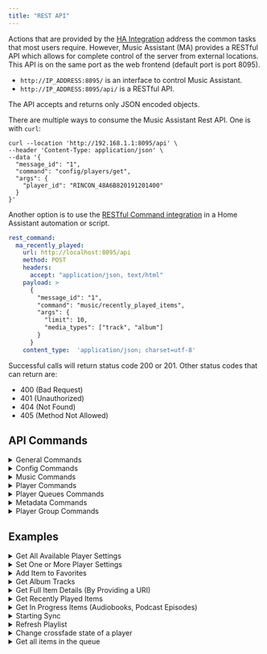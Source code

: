 ```yaml
---
title: "REST API"
---
```


Actions that are provided by the [HA Integration](integration/index.md) address the common tasks that most users require. However, Music Assistant (MA) provides a RESTful API which allows for complete control of the server from external locations. This API is on the same port as the web frontend (default port is port 8095). 

- `http://IP_ADDRESS:8095/` is an interface to control Music Assistant.
- `http://IP_ADDRESS:8095/api/` is a RESTful API.

The API accepts and returns only JSON encoded objects.

There are multiple ways to consume the Music Assistant Rest API. One is with `curl`:

```shell
curl --location 'http://192.168.1.1:8095/api' \
--header 'Content-Type: application/json' \
--data '{
  "message_id": "1",
  "command": "config/players/get",
  "args": {
    "player_id": "RINCON_48A6B820191201400"
  }
}'
```

Another option is to use the [RESTful Command integration](https://www.home-assistant.io/integrations/rest_command/) in a Home Assistant automation or script.

```yaml
rest_command:
  ma_recently_played:
    url: http://localhost:8095/api
    method: POST
    headers:
      accept: "application/json, text/html"
    payload: >
      {
        "message_id": "1",
        "command": "music/recently_played_items",
        "args": {
          "limit": 10,
          "media_types": ["track", "album"]
        }
      }
    content_type:  'application/json; charset=utf-8' 
```

Successful calls will return status code 200 or 201. Other status codes that can return are:

- 400 (Bad Request)
- 401 (Unauthorized)
- 404 (Not Found)
- 405 (Method Not Allowed)

## API Commands

<details><summary>General Commands</summary>
  
### Commands

| Command                            | Arguments                            |Description                          |
| ---------------------------------- | ------------------------------------ |------------------------------------ |
| info                               | Nil                    | Return Info of this server |
| providers/manifests                | Nil                    | Return all Provider manifests |
| providers/manifests/get            | domain                 | Return Provider manifests of single provider(domain) |
| providers                          | provider_type*         | Return all loaded/running Providers (instances), optionally filtered by ProviderType (all if omitted) |
| logging/get                        | Nil                    | Return the application log from file |

Optional arguments are indicated by an asterisk.

### Arguments
  
Argument types are as follows

| Argument        | Type            | Example           |Valid Options |
| --------------- | ----------------|------------------ |------------------ |
| domain          | string          | ?????             |     |
| provider_type   | string???       | ???????????       |

</details>

<details><summary>Config Commands</summary>

### Commands

| Command                            | Arguments                            |Description                           |
| ---------------------------------- | ------------------------------------ |------------------------------------- |
| config/providers                   |  Nil                                 |                                      |
| config/providers/get               |  instance_id                         | can be obtained from config/providers|
| config/providers/get_value         |  instance_id<br>key                  | can be obtained from config/providers|
| config/providers/reload            |  instance_id                         | can be obtained from config/providers|  
| config/players                     |  Nil                                 |                                      |
| config/players/get                 |  player_id                           | can be obtained from config/players  |
| config/players/get_value           |  player_id<br>key<br>unpack_splitted_values | unpack_splitted_values defaults to false if omitted  |
| config/players/save                |  player_id<br>values                 | can be obtained from config/players  |

Optional arguments are indicated by an asterisk.

### Arguments
  
Argument types are as follows

| Argument                | Type                       | Example           |Valid Options |
| ----------------------- | ---------------------------|------------------ |------------------ |
| instance_id             | string                     | tunein--DYnLmhQx  |     |
| key                     | string                     | domain            |     |
| player_id               | string                     | ap4c1b86e07166    |     |
| unpack_splitted_values  | boolean                    | true              | 
| values                  | dict[str, ConfigValueType] | ??????????????????? | 

config/providers/get_entries
config/providers/save
config/providers/remove
config/players/remove
config/players/dsp/get
config/players/dsp/save
config/core
config/core/get
config/core/get_value
config/core/get_entries
config/core/save

</details>

<details><summary>Music Commands</summary>

### Commands

| Command                    | Arguments                            |Description                          |
| -------------------------- | ------------------------------------ |------------------------------------ |
| music/sync                 | media_types*<br>providers*           | Start running the sync of (all or selected) musicproviders. If media_types or providers is omitted then all will be synced |
| music/synctasks            | None |Return list of providers that are currently (scheduled for) syncing |
| music/search               | search_query<br>media_types*<br>limit*<br>library_only* |Perform global search for media items on all providers. limit (per type) defaults to 25 if omitted. library_only defaults to false if omitted |
| music/browse               | path                                 | Browse a path of a Music provider  |
| music/recently_played_items| media_types*<br>limit*               | Return a list of the last played items. limit defaults to 10 if omitted.  |
| music/in_progress_items    | media_types*<br>limit*               | Return a list of the Audiobooks and Podcast Episodes that are in progress. limit defaults to 10 if omitted  |
| music/item_by_uri          | uri                                  | Fetch MediaItem by uri |
| music/item                 | media_type<br>item_id<br>provider_instance_id_or_domain | Get single music item by id and media type.  |
| music/get_library_item     | media_type<br>item_id<br>provider_instance_id_or_domain | Get single library music item by id and media type  |
| music/favorites/add_item   | item                                 | Add an item to the favorites  |
| music/favorites/remove_item| media_types<br>library_item          | Remove (library) item from the favorites  |
| music/library/remove_item  | media_type<br>library_item_id        | Remove item from the library. DESTRUCTIVE! Will remove the item and all dependants  |
| music/library/add_item     | item                                 | Add item (uri or mediaitem) to the library |
| music/refresh_item         | media_item                           | Try to refresh a media item by requesting it's full object or search for substitutes  |
| music/mark_played          | media_item<br>fully_played*<br>seconds_played*<br>is_playing* |Mark item as played in playlog. fully_played defaults to true if omitted  |
| music/mark_unplayed        | media_item                           | Mark item as unplayed in playlog |
| music/playlists/playlist_tracks        | item_id<br>provider_instance_id_or_domain<br>force_refresh* | force_refresh defaults to off if omitted |
| music/playlists/add_playlist_tracks    | db_playlist_id<br>uris   |  |
| music/playlists/remove_playlist_tracks | db_playlist_id<br>positions_to_remove   |  |

Optional arguments are indicated by an asterisk. In all cases if media_type is optional then omitting it will return all types.

### Arguments

Argument types are as follows

| Argument                      | Type            | Example                                   |Valid Options |
| ----------------------------- | ----------------|------------------------------------------ |------------------ |
| media_type                    | string          | artist                                    |track, artist, album, playlist, radio, audiobook, podcast, folder|
| media_types                   | list of strings | ["track", "album"]                        |track, artist, album, playlist, radio, audiobook, podcast, folder|
| providers                     | list of strings | ["spotify--XGURxcPP", "filesystem--1234"] |
| search_query                  | string          | Queen                                     |
| limit                         | int             | 10                                        |
| library_only                  | boolean         | true                                      |
| path                          | string          | filesystem_smb--5iJ4npRi://folder/ABBA    |
| uri                           | string          | library://track/3205                      |
| uris                          | string          | ["library://track/3951"]                  |
| item_id                       | string          | 35                                        |
| provider_instance_id_or_domain| string          | library                                   | library, builtin                   |
| item                          | string          | library://track/3205                      | Any library or external URI |
| library_item                  | string          | library://track/3205                      | Any library URI |
| library_item_id               | string          | 3205                                      |    |
| media_item                    | string          | artist                                    | track, artist, album, playlist, radio, audiobook, podcast |
| fully_played                  | boolean         | true                                      | defaults to true if omitted |
| seconds_played                | int             | 10                                        | defaults to None if omitted |
| is_playing                    | boolean         | false                                     | defaults to false if omitted |
| db_playlist_id                | string          | 26                                        |  |
| positions_to_remove           | tuple[int]      | [5, 6, 10]                                |  |

#### Additional API Commands

music/{api_base}/count
music/{api_base}/library_items
music/{api_base}/get
music/{api_base}/get_{self.media_type}
music/{api_base}/add
music/{api_base}/update
music/{api_base}/remove
music/{api_base}/podcast_episodes
music/{api_base}/podcast_episode
music/{api_base}/podcast_versions
music/{api_base}/album_tracks
music/{api_base}/album_versions
music/{api_base}/audiobook_versions
music/{api_base}/track_versions
music/{api_base}/track_albums
music/{api_base}/preview
music/{api_base}/similar_tracks
music/{api_base}/create_playlist
music/{api_base}/artist_albums
music/{api_base}/artist_tracks

</details>

<details><summary>Player Commands</summary>
<br>
All of these commands have an equivalent HA action and therefore these commands are not provided with any further details 

|                              |                               |                         |                              |
| ---------------------------- | ----------------------------- |------------------------ | ---------------------------- |
| players/cmd/sync             | players/cmd/unsync            | players/cmd/sync_many   | players/cmd/unsync_many      |
| players/all                  | players/player_controls       | players/get             | players/get_by_name          |
| players/cmd/stop             | players/cmd/play              | players/cmd/pause       | players/cmd/play_pause       |
| players/cmd/seek             | players/cmd/next              | players/cmd/previous    | players/cmd/power            |
| players/cmd/volume_set       | players/cmd/volume_up         | players/cmd/volume_down | players/cmd/group_volume     |
| players/cmd/group_volume_up  | players/cmd/group_volume_down | players/cmd/volume_mute | players/cmd/play_announcement|
| players/cmd/select_source    | players/cmd/group             | players/cmd/group_many  | players/cmd/ungroup          | 
| players/cmd/ungroup_many     |
  
</details>

<details><summary>Player Queues Commands</summary>

### Commands

| Command                            | Arguments                            |Description                          |
| ---------------------------------- | ------------------------------------ |------------------------------------ |
| player_queues/get_active_queue     | player_id                            | Return queue details for a player (including queue_id) |
| player_queues/items                | queue_id<br>limit*<br>offset*        | Return list of items in the queue |
| player_queues/get                  | queue_id                             | Returns current and next item in the queue |
| player_queues/all                  | Nil                                  | Return queue details for all players |
| player_queues/dont_stop_the_music  | queue_id<br>dont_stop_the_music_enabled  |   |
| player_queues/move_item            | queue_id<br>queue_item_id<br>pos_shift*  | Return list of items in the queue |
| player_queues/delete_item          | queue_id<br>item_id_or_index         | Return list of items in the queue |
| player_queues/play_index           | queue_id<br>index<br>seek_position*<br>fade_in*<br>debounce*        | Return list of items in the queue |

Optional arguments are indicated by an asterisk.

### Arguments
  
Argument types are as follows

| Argument        | Type            | Example           |Valid Options |
| --------------- | ----------------|------------------ |------------------ |
| player_id       | string          | b8:27:eb:8a:b8:8e | valid player id as shown on the settings page for the player |
| queue_id        | string          | b8:27:eb:8a:b8:8e | will be the same as the player_id unless the player is grouped
| limt            | int             | 20                | limit defaults to 500 if omitted
| offset          | int             | 10                | offset defaults to 0 if omitted
| dont_stop_the_music_enabled | boolean | true          |   |
| queue_item_id   | string          | 69844735907648deaca0ce36b972023e | can be obtained via player_queues/get |
| pos_shift       | int             | 3                 | pos_shift defaults to 1 if omitted
| item_id_or_index| int or string   | 10                | item_id is the queue_item_id which can be obtained via player_queues/get
| index           | int or string   | 10                | 
| seek_position   | int             | 50000             | a value in milliseconds. defaults to 0 if omitted |
| fade_in         | boolean         | true              | defaults to false if omitted  |
| debounce        | boolean         | true              | defaults to false if omitted  |

<br>
All of these commands have an equivalent HA action and therefore they are not provided with any further details 
  
|                     |                          |                         |                      |
| ------------------- | ------------------------ |------------------------ | -------------------- |
|player_queues/shuffle|player_queues/repeat      |player_queues/play_media |player_queues/clear|
|player_queues/stop   |player_queues/play        |player_queues/pause      |player_queues/play_pause|
|player_queues/next   |player_queues/previous    |player_queues/skip       |player_queues/seek|
|player_queues/resume |player_queues/transfer|

</details>

<details><summary>Metadata Commands</summary>

### Commands

| Command                                 | Arguments                            |Description                          |
| --------------------------------------- | ------------------------------------ |------------------------------------ |
| metadata/set_default_preferred_language | lang | Set the (default) preferred language. |
| metadata/update_metadata                | item<br>force_refresh* | Get/update extra/enhanced metadata for/on given MediaItem. force_refresh defaults to false if omitted |

Optional arguments are indicated by an asterisk.

### Arguments

Argument types are as follows

| Argument        | Type            | Example           |Valid Options |
| --------------- | ----------------|------------------ |------------------ |
| lang            | string          | en_AU             | Must be a valid locale identifier that has been configured in Music Assistant|
| item            | string          | ???????????       |
| force_refresh   | boolean         | true              | 

</details>

<details><summary>Player Group Commands</summary>

### Commands

| Command                                 | Arguments                            |Description                          |
| --------------------------------------- | ------------------------------------ |------------------------------------ |
|  player_group/create | group_type<br>name<br>members<br>dynamic | Create a player group |

### Arguments

Argument types are as follows

| Argument        | Type            | Example           |Valid Options      |
| --------------- | ----------------|------------------ |------------------ |
| group_type      | string          | UNIVERSAL         | UNIVERSAL, AIRPLAY, SLIMPROTO, SNAPCAST|
| name            | string          | Upstairs Group    |
| members         | list of strings | ["3571d082-16ee5c32", "ap4c1686e07166"]| valid player id as shown on the settings page for the player
| dynamic         | boolean         | true              | 

</details>

## Examples

<details><summary>Get All Available Player Settings</summary>

```
curl --location 'http://192.168.1.1:8095/api' \
--header 'Content-Type: application/json' \
--data '{
  "message_id": "1",
  "command": "config/players/get",
  "args": {
    "player_id": "RINCON_48A6B820191201400"
  }
}'
```
```
rest_command:
  ma_get_player_settings:
    url: http://d5369777-music-assistant-beta:8095/api
    method: POST
    headers:
      accept: "application/json, text/html"
    payload: >
      {
        "message_id": "1",
        "command": "config/players/get",
        "args": {
          "player_id": "{{ player_id }}"
        }
      }
    content_type:  'application/json; charset=utf-8'
```

</details>

<details><summary>Set One or More Player Settings</summary>

```
curl --location 'http://192.168.1.1:8095/api' \
--header 'Content-Type: application/json' \
--data '{
  "message_id": "1",
  "command": "config/players/save",
  "args": {
    "player_id": "RINCON_48A6B820191201400",
    "values": {
        "airplay_mode": true
    }
  }
}'
```
```
rest_command:
  ma_set_player_settings:
    url: http://d5369777-music-assistant-beta:8095/api
    method: POST
    headers:
      accept: "application/json, text/html"
    payload: >
      {
        "message_id": "1",
        "command": "config/players/save",
        "args": {
          "player_id": "b8:27:eb:8a:b8:8e",
          "values": {
            "crossfade": true
          }
        }
      }
    content_type:  'application/json; charset=utf-8'
```

</details>

<details><summary>Add Item to Favorites</summary>

item needs to be a URI or share URL

```
curl --location 'http://192.168.1.1:8095/api' \
--header 'Content-Type: application/json' \
--data '{
  "message_id": "1",
  "command": "music/favorites/add_item",
  "args": {
    "item": "spotify://track/1234567"
  }
}'
```
</details>

<details><summary>Get Album Tracks</summary>

```
curl --location 'http://192.168.1.1:8095/api' \
--header 'Content-Type: application/json' \
--data '{
  "message_id": "1",
  "command": "music/albums/album_tracks",
  "args": {
    "item_id": "1",
    "provider_instance_id_or_domain": "library",
    "in_library_only": true
  }
}'
```
```
rest_command:
  ma_album_tracks:
    url: http://d5369777-music-assistant-beta:8095/api
    method: POST
    headers:
      accept: "application/json, text/html"
    payload: >
      {
        "message_id": "1",
        "command": "music/albums/album_tracks",
        "args": {
          "item_id": "{{ item_id }}",
          "provider_instance_id_or_domain": "{{ provider_instance_id_or_domain }}",
          "in_library_only": {{ in_library_only }}
        }
      }
    content_type:  'application/json; charset=utf-8'
```
</details>

<details><summary>Get Full Item Details (By Providing a URI)</summary>

```
curl --location 'http://192.168.1.1:8095/api' \
--header 'Content-Type: application/json' \
--data '{
  "message_id": "1",
  "command": "music/item_by_uri",
  "args": {
    "uri": "spotify://track/1234"
  }
}'
```
</details>

<details><summary>Get Recently Played Items</summary>

limit and media_types are optional
```
curl --location 'http://192.168.1.1:8095/api' \
--header 'Content-Type: application/json' \
--data '{
  "message_id": "1",
  "command": "music/recently_played_items",
  "args": {
    "limit": 10,
    "media_types": ["track", "album"]
  }
}'
```
</details>

<details><summary>Get In Progress Items (Audiobooks, Podcast Episodes)</summary>

Return a list of the Audiobooks and PodcastEpisodes that are in progress.
limit is optional
```
curl --location 'http://192.168.1.1:8095/api' \
--header 'Content-Type: application/json' \
--data '{
  "message_id": "1",
  "command": "music/in_progress_items",
  "args": {
    "limit": 10
  }
}'
```
</details>

<details><summary>Starting Sync</summary>

Start running the sync of (all or selected) musicproviders.
  media_types: only sync these media types. None for all.
  providers: only sync these provider instances. None for all.
```
curl --location 'http://192.168.1.1:8095/api' \
--header 'Content-Type: application/json' \
--data '{
  "message_id": "1",
  "command": "music/sync",
  "args": {
    "media_types": ["track", "album"],
    "providers": ["filesystem--1234"]
  }
}'
```
</details>

<details><summary>Refresh Playlist</summary>

```
rest_command:
  ma_refresh_playlist:
    url: http://localhost:8095/api
    method: POST
    headers:
      accept: "application/json, text/html"
    payload: >
      {
        "message_id": "1",
        "command": "music/playlists/playlist_tracks",
        "args": {
          "item_id": "1234",
          "provider_instance_or_domain": "builtin",
          "force_refresh": true
        }
      }
    content_type:  'application/json; charset=utf-8'
```
</details>


<details><summary>Change crossfade state of a player</summary>

player_id can be found at the top of the individual player settings

```
rest_command:
  ma_set_player_settings:
    url: http://localhost:8095/api
    method: POST
    headers:
      accept: "application/json, text/html"
    payload: >
      {
        "message_id": "1",
        "command": "config/players/save",
        "args": {
          "player_id": "b8:27:eb:8a:b8:8e",
          "values": {
            "crossfade": true
          }
        }
      }
    content_type:  'application/json; charset=utf-8'
```
</details>

<details><summary>Get all items in the queue</summary>

`queue_id` will be the same as the `player_id` unless the player is grouped. To confirm create a `rest_command` that calls `player_queues/all` and review the information returned. The `limit` defaults to 500 if you omit it. You are cautioned to not set a value greater then 500 to avoid breaking your system. The practical limit will depend on the resources available on your host. `offset` can also be omitted.

```
rest_command:
  ma_get_full_queue:
    url: http://localhost:8095/api
    method: POST
    headers:
      accept: "application/json, text/html"
    payload: >
      {
        "message_id": "1",
        "command": "player_queues/items",
        "args": {
          "queue_id": "b8:27:eb:8a:b8:8e",
          "limit": 500,
          "offset": 0
        }
      }
    content_type:  'application/json; charset=utf-8'
```
</details>
